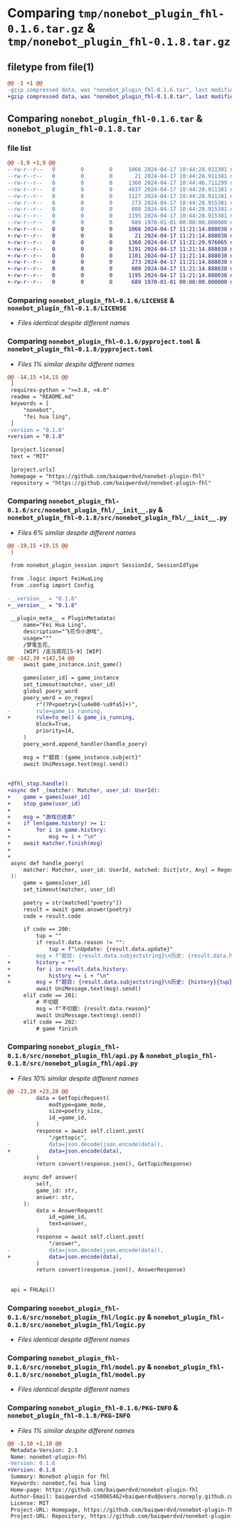 # Comparing `tmp/nonebot_plugin_fhl-0.1.6.tar.gz` & `tmp/nonebot_plugin_fhl-0.1.8.tar.gz`

## filetype from file(1)

```diff
@@ -1 +1 @@
-gzip compressed data, was "nonebot_plugin_fhl-0.1.6.tar", last modified: Wed Apr 17 10:44:46 2024, max compression
+gzip compressed data, was "nonebot_plugin_fhl-0.1.8.tar", last modified: Wed Apr 17 11:21:29 2024, max compression
```

## Comparing `nonebot_plugin_fhl-0.1.6.tar` & `nonebot_plugin_fhl-0.1.8.tar`

### file list

```diff
@@ -1,9 +1,9 @@
--rw-r--r--   0        0        0     1066 2024-04-17 10:44:28.911381 nonebot_plugin_fhl-0.1.6/LICENSE
--rw-r--r--   0        0        0       21 2024-04-17 10:44:28.911381 nonebot_plugin_fhl-0.1.6/README.md
--rw-r--r--   0        0        0     1360 2024-04-17 10:44:46.711299 nonebot_plugin_fhl-0.1.6/pyproject.toml
--rw-r--r--   0        0        0     4837 2024-04-17 10:44:28.911381 nonebot_plugin_fhl-0.1.6/src/nonebot_plugin_fhl/__init__.py
--rw-r--r--   0        0        0     1127 2024-04-17 10:44:28.911381 nonebot_plugin_fhl-0.1.6/src/nonebot_plugin_fhl/api.py
--rw-r--r--   0        0        0      273 2024-04-17 10:44:28.915381 nonebot_plugin_fhl-0.1.6/src/nonebot_plugin_fhl/config.py
--rw-r--r--   0        0        0      808 2024-04-17 10:44:28.915381 nonebot_plugin_fhl-0.1.6/src/nonebot_plugin_fhl/logic.py
--rw-r--r--   0        0        0     1195 2024-04-17 10:44:28.915381 nonebot_plugin_fhl-0.1.6/src/nonebot_plugin_fhl/model.py
--rw-r--r--   0        0        0      689 1970-01-01 00:00:00.000000 nonebot_plugin_fhl-0.1.6/PKG-INFO
+-rw-r--r--   0        0        0     1066 2024-04-17 11:21:14.888038 nonebot_plugin_fhl-0.1.8/LICENSE
+-rw-r--r--   0        0        0       21 2024-04-17 11:21:14.888038 nonebot_plugin_fhl-0.1.8/README.md
+-rw-r--r--   0        0        0     1360 2024-04-17 11:21:29.976065 nonebot_plugin_fhl-0.1.8/pyproject.toml
+-rw-r--r--   0        0        0     5191 2024-04-17 11:21:14.888038 nonebot_plugin_fhl-0.1.8/src/nonebot_plugin_fhl/__init__.py
+-rw-r--r--   0        0        0     1101 2024-04-17 11:21:14.888038 nonebot_plugin_fhl-0.1.8/src/nonebot_plugin_fhl/api.py
+-rw-r--r--   0        0        0      273 2024-04-17 11:21:14.888038 nonebot_plugin_fhl-0.1.8/src/nonebot_plugin_fhl/config.py
+-rw-r--r--   0        0        0      808 2024-04-17 11:21:14.888038 nonebot_plugin_fhl-0.1.8/src/nonebot_plugin_fhl/logic.py
+-rw-r--r--   0        0        0     1195 2024-04-17 11:21:14.888038 nonebot_plugin_fhl-0.1.8/src/nonebot_plugin_fhl/model.py
+-rw-r--r--   0        0        0      689 1970-01-01 00:00:00.000000 nonebot_plugin_fhl-0.1.8/PKG-INFO
```

### Comparing `nonebot_plugin_fhl-0.1.6/LICENSE` & `nonebot_plugin_fhl-0.1.8/LICENSE`

 * *Files identical despite different names*

### Comparing `nonebot_plugin_fhl-0.1.6/pyproject.toml` & `nonebot_plugin_fhl-0.1.8/pyproject.toml`

 * *Files 1% similar despite different names*

```diff
@@ -14,15 +14,15 @@
 ]
 requires-python = ">=3.8, <4.0"
 readme = "README.md"
 keywords = [
     "nonebot",
     "fei hua ling",
 ]
-version = "0.1.6"
+version = "0.1.8"
 
 [project.license]
 text = "MIT"
 
 [project.urls]
 homepage = "https://github.com/baiqwerdvd/nonebot-plugin-fhl"
 repository = "https://github.com/baiqwerdvd/nonebot-plugin-fhl"
```

### Comparing `nonebot_plugin_fhl-0.1.6/src/nonebot_plugin_fhl/__init__.py` & `nonebot_plugin_fhl-0.1.8/src/nonebot_plugin_fhl/__init__.py`

 * *Files 6% similar despite different names*

```diff
@@ -19,15 +19,15 @@
 )
 
 from nonebot_plugin_session import SessionId, SessionIdType
 
 from .logic import FeiHuaLing
 from .config import Config
 
-__version__ = "0.1.6"
+__version__ = "0.1.8"
 
 __plugin_meta__ = PluginMetadata(
     name="Fei Hua Ling",
     description="飞花令小游戏",
     usage="""
     /梦笔生花,
     [WIP] /走马观花[5-9] [WIP]
@@ -142,39 +142,54 @@
     await game_instance.init_game()
 
     games[user_id] = game_instance
     set_timeout(matcher, user_id)
     global poery_word
     poery_word = on_regex(
         r"(?P<poetry>[\u4e00-\u9fa5]+)",
-        rule=game_is_running,
+        rule=to_me() & game_is_running,
         block=True,
         priority=14,
     )
     poery_word.append_handler(handle_poery)
 
     msg = f"题目：{game_instance.subject}"
     await UniMessage.text(msg).send()
 
 
+@fhl_stop.handle()
+async def _(matcher: Matcher, user_id: UserId):
+    game = games[user_id]
+    stop_game(user_id)
+
+    msg = "游戏已结束"
+    if len(game.history) >= 1:
+        for i in game.history:
+            msg += i + "\n"
+    await matcher.finish(msg)
+
+
 async def handle_poery(
     matcher: Matcher, user_id: UserId, matched: Dict[str, Any] = RegexDict()
 ):
     game = games[user_id]
     set_timeout(matcher, user_id)
 
     poetry = str(matched["poetry"])
     result = await game.answer(poetry)
     code = result.code
 
     if code == 200:
         tup = ""
         if result.data.reason != "":
             tup = f"\nUpdate: {result.data.update}"
-        msg = f"题目: {result.data.subjectstring}\n历史: {result.data.history}\n{tup}"
+        history = ""
+        for i in result.data.history:
+            history += i + "\n"
+        msg = f"题目: {result.data.subjectstring}\n历史: {history}{tup}"
         await UniMessage.text(msg).send()
     elif code == 201:
         # 不切题
         msg = f"不切题: {result.data.reason}"
         await UniMessage.text(msg).send()
     elif code == 202:
         # game finish
```

### Comparing `nonebot_plugin_fhl-0.1.6/src/nonebot_plugin_fhl/api.py` & `nonebot_plugin_fhl-0.1.8/src/nonebot_plugin_fhl/api.py`

 * *Files 10% similar despite different names*

```diff
@@ -23,28 +23,28 @@
         data = GetTopicRequest(
             modtype=game_mode,
             size=poetry_size,
             id_=game_id,
         )
         response = await self.client.post(
             "/gettopic",
-            data=json.decode(json.encode(data)),
+            data=json.encode(data),
         )
         return convert(response.json(), GetTopicResponse)
 
     async def answer(
         self,
         game_id: str,
         answer: str,
     ):
         data = AnswerRequest(
             id_=game_id,
             text=answer,
         )
         response = await self.client.post(
             "/answer",
-            data=json.decode(json.encode(data)),
+            data=json.encode(data),
         )
         return convert(response.json(), AnswerResponse)
 
 
 api = FHLApi()
```

### Comparing `nonebot_plugin_fhl-0.1.6/src/nonebot_plugin_fhl/logic.py` & `nonebot_plugin_fhl-0.1.8/src/nonebot_plugin_fhl/logic.py`

 * *Files identical despite different names*

### Comparing `nonebot_plugin_fhl-0.1.6/src/nonebot_plugin_fhl/model.py` & `nonebot_plugin_fhl-0.1.8/src/nonebot_plugin_fhl/model.py`

 * *Files identical despite different names*

### Comparing `nonebot_plugin_fhl-0.1.6/PKG-INFO` & `nonebot_plugin_fhl-0.1.8/PKG-INFO`

 * *Files 1% similar despite different names*

```diff
@@ -1,10 +1,10 @@
 Metadata-Version: 2.1
 Name: nonebot-plugin-fhl
-Version: 0.1.6
+Version: 0.1.8
 Summary: Nonebot plugin for fhl
 Keywords: nonebot,fei hua ling
 Home-page: https://github.com/baiqwerdvd/nonebot-plugin-fhl
 Author-Email: baiqwerdvd <158065462+baiqwerdvd@users.noreply.github.com>
 License: MIT
 Project-URL: Homepage, https://github.com/baiqwerdvd/nonebot-plugin-fhl
 Project-URL: Repository, https://github.com/baiqwerdvd/nonebot-plugin-fhl
```

